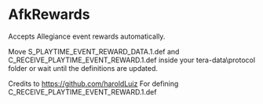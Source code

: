 # AfkRewards
Accepts Allegiance event rewards automatically.


Move S_PLAYTIME_EVENT_REWARD_DATA.1.def and C_RECEIVE_PLAYTIME_EVENT_REWARD.1.def inside your tera-data\protocol folder or wait until the definitions are updated.

Credits to https://github.com/haroldLuiz For defining C_RECEIVE_PLAYTIME_EVENT_REWARD.1.def
